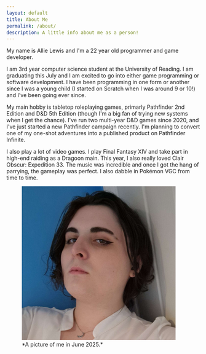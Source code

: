 ```yaml
---
layout: default
title: About Me
permalink: /about/
description: A little info about me as a person!
---
```


My name is Allie Lewis and I'm a 22 year old programmer and game developer.

I am 3rd year computer science student at the University of Reading. I am graduating this July and I am excited to go into either game programming or software development. I have been programming in one form or another since I was a young child (I started on Scratch when I was around 9 or 10!) and I've been going ever since.

My main hobby is tabletop roleplaying games, primarly Pathfinder 2nd Edition and D&D 5th Edition (though I'm a big fan of trying new systems when I get the chance). I've run two multi-year D&D games since 2020, and I've just started a new Pathfinder campaign recently. I'm planning to convert one of my one-shot adventures into a published product on Pathfinder Infinite.

I also play a lot of video games. I play Final Fantasy XIV and take part in high-end raiding as a Dragoon main. This year, I also really loved Clair Obscur: Expedition 33. The music was incredible and once I got the hang of parrying, the gameplay was perfect. I also dabble in Pokémon VGC from time to time.

<figure>
    <img src="/canvas.jpg" width=400>
    <figcaption>*A picture of me in June 2025.*</figcaption>
</figure>